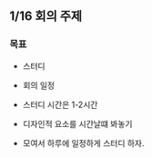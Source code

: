 

## 1/16 회의 주제


### 목표 

* 스터디 

* 회의 일정
- 스터디 시간은 1-2시간


* 디자인적 요소를 시간날떄 봐놓기

* 모여서 하루에 일정하게 스터디 하자.






















